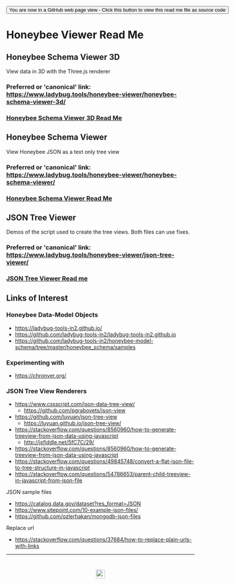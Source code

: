 <span style=display:none; >[You are now in a GitHub source code view - click this link to view Read Me file as a web page]( https://www.ladybug.tools/honeybee-viewer/#README.md "View file as a web page." ) </span>

<div><input type=button class = "btn btn-secondary btn-sm" onclick=window.location.href="https://github.com/ladybug-tools/honeybee-viewer/"
value="You are now in a GitHub web page view - Click this button to view this read me file as source code" ></div>



# Honeybee Viewer Read Me


## Honeybee Schema Viewer 3D

View data in 3D with the Three.js renderer

### Preferred or 'canonical' link:<br> https://www.ladybug.tools/honeybee-viewer/honeybee-schema-viewer-3d/

### [Honeybee Schema Viewer 3D Read Me ]( https://www.ladybug.tools/honeybee-viewer/index.html#honeybee-schema-viewer-3d/README.md)

## Honeybee Schema Viewer

View Honeybee JSON as a text only tree view

### Preferred or 'canonical' link:<br> https://www.ladybug.tools/honeybee-viewer/honeybee-schema-viewer/

### [Honeybee Schema Viewer Read Me ]( https://www.ladybug.tools/honeybee-viewer/index.html#honeybee-schema-viewer/README.md)

## JSON Tree Viewer

Demos of the script used to create the tree views. Both files can use fixes.

### Preferred or 'canonical' link:<br> https://www.ladybug.tools/honeybee-viewer/json-tree-viewer/

### [JSON Tree Viewer Read me]( https://www.ladybug.tools/honeybee-viewer/json-tree-viewer/readme.html )



## Links of Interest


### Honeybee Data-Model Objects

* https://ladybug-tools-in2.github.io/
* https://github.com/ladybug-tools-in2/ladybug-tools-in2.github.io
* https://github.com/ladybug-tools-in2/honeybee-model-schema/tree/master/honeybee_schema/samples


### Experimenting with

* https://chronver.org/


### JSON Tree View Renderers


* https://www.cssscript.com/json-data-tree-view/
	* https://github.com/pgrabovets/json-view
* https://github.com/luyuan/json-tree-view
	* https://luyuan.github.io/json-tree-view/
* https://stackoverflow.com/questions/8560960/how-to-generate-treeview-from-json-data-using-javascript
	* http://jsfiddle.net/5fC7C/29/
* https://stackoverflow.com/questions/8560960/how-to-generate-treeview-from-json-data-using-javascript
* https://stackoverflow.com/questions/49845748/convert-a-flat-json-file-to-tree-structure-in-javascript
* https://stackoverflow.com/questions/54786653/parent-child-treeview-in-javascript-from-json-file


JSON sample files

* https://catalog.data.gov/dataset?res_format=JSON
* https://www.sitepoint.com/10-example-json-files/
* https://github.com/ozlerhakan/mongodb-json-files

Replace url

* https://stackoverflow.com/questions/37684/how-to-replace-plain-urls-with-links


***

# <center title="hello!" ><a href=javascript:window.scrollTo(0,0); style=text-decoration:none; > <center title="hello!" ><img src='https://ladybug.tools/artwork/icons_bugs/ico/spider.ico' height=24 > </a></a></center>
